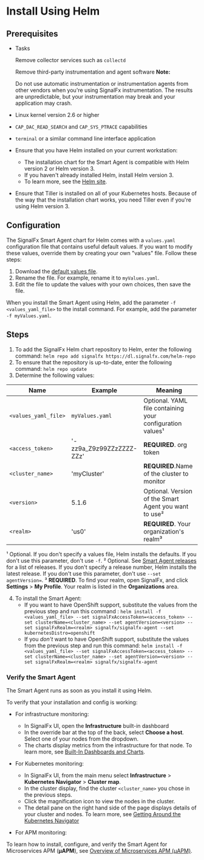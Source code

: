 # Install Using Helm

## Prerequisites

* Tasks

  Remove collector services such as `collectd`

  Remove third-party instrumentation and agent software
  **Note:**

  Do not use automatic instrumentation or instrumentation agents from
  other vendors when you're using SignalFx instrumentation. The results
  are unpredictable, but your instrumentation may break and your
  application may crash.

* Linux kernel version 2.6 or higher
* `CAP_DAC_READ_SEARCH` and `CAP_SYS_PTRACE` capabilities
* `terminal` or a similar command line interface application
* Ensure that you have Helm installed on your current workstation:

  - The installation chart for the Smart Agent is compatible with Helm version 2 or Helm version 3.
  - If you haven't already installed Helm, install Helm version 3.
  - To learn more, see the [Helm site](https://helm.sh/).

* Ensure that Tiller is installed on all of your Kubernetes hosts. Because of
  the way that the installation chart works, you need Tiller even if you're using
  Helm version 3.

## Configuration

The SignalFx Smart Agent chart for Helm comes with a `values.yaml` configuration
file that contains useful default values. If you want to modify these values,
override them by creating your own "values" file. Follow these steps:

1. Download the [default values file](https://github.com/signalfx/signalfx-agent/blob/master/deployments/k8s/helm/signalfx-agent/values.yaml).
2. Rename the file. For example, rename it to `myValues.yaml`.
3. Edit the file to update the values with your own choices, then save the file.

When you install the Smart Agent using Helm, add the parameter `-f <values_yaml_file>` to the install command.
For example, add the parameter `-f myValues.yaml`.

## Steps

1. To add the SignalFx Helm chart repository to Helm, enter the following command:
`helm repo add signalfx https://dl.signalfx.com/helm-repo`
2. To ensure that the repository is up-to-date, enter the following command:
`helm repo update`
3. Determine the following values:

| Name                 | Example                  | Meaning                                                   |
|----------------------|--------------------------|-----------------------------------------------------------|
| `<values_yaml_file>` | `myValues.yaml`          | Optional. YAML file containing your configuration values¹ |
| `<access_token>`     | '-zz9a_Z9z99ZZzZZZZ-ZZz' | **REQUIRED**. org token                                   |
| `<cluster_name>`     | 'myCluster'              | **REQUIRED**.Name of the cluster to monitor               |
| `<version>`          | 5.1.6                    | Optional. Version of the Smart Agent you want to use²     |
| `<realm>`            | 'us0'                    | **REQUIRED**. Your organization's realm³                  |

¹ Optional. If you don't specify a values file, Helm installs the defaults. If you don't use this parameter,
don't use `-f`.
² Optional. See [Smart Agent releases](https://github.com/signalfx/signalfx-agent/releases) for
a list of releases. If you don't specify a release number, Helm installs the latest release. If you don't
use this parameter, don't use `--set agentVersion=`.
³ **REQUIRED**. To find your realm, open SignalFx, and click **Settings** > **My Profile**. Your realm is listed
in the **Organizations** area.

4. To install the Smart Agent:
   - If you want to have OpenShift support, substitute the values from the previous step and run this command :
`helm install -f <values_yaml_file> --set signalFxAccessToken=<access_token> --set clusterName=<cluster_name> --set agentVersion=<version> --set signalFxRealm=<realm> signalfx/signalfx-agent --set kubernetesDistro=openshift`
   - If you *don't* want to have OpenShift support, substitute the values from the previous step and run this command:
`helm install -f <values_yaml_file> --set signalFxAccessToken=<access_token> --set clusterName=<cluster_name> --set agentVersion=<version> --set signalFxRealm=<realm> signalfx/signalfx-agent`

### Verify the Smart Agent

The Smart Agent runs as soon as you install it using Helm.

To verify that your installation and config is working:

* For infrastructure monitoring:
  - In SignalFx UI, open the **Infrastructure** built-in dashboard
  - In the override bar at the top of the back, select **Choose a host**. Select one of your nodes from the dropdown.
  - The charts display metrics from the infrastructure for that node.
 To learn more, see [Built-In Dashboards and Charts](https://docs.signalfx.com/en/latest/getting-started/built-in-content/built-in-dashboards.html).

* For Kubernetes monitoring:
  - In SignalFx UI, from the main menu select **Infrastructure** > **Kubernetes Navigator** > **Cluster map**.
  - In the cluster display, find the cluster `<cluster_name>` you chose in the previous steps.
  - Click the magnification icon to view the nodes in the cluster.
  - The detail pane on the right hand side of the page displays details of your cluster and nodes.
  To learn more, see [Getting Around the Kubernetes Navigator](https://docs.signalfx.com/en/latest/integrations/kubernetes/get-around-k8s-navigator.html)

* For APM monitoring:

To learn how to install, configure, and verify the Smart Agent for Microservices APM (**µAPM**), see
[Overview of Microservices APM (µAPM)](https://docs.signalfx.com/en/latest/apm2/apm2-overview/apm2-overview.html).


